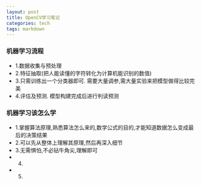 ```yaml
---
layout: post
title: OpenCV学习笔记
categories: tech
tags: markdown
---
```


### 机器学习流程
- 1.数据收集与预处理
- 2.特征抽取(把人能读懂的字符转化为计算机能识别的数值)
- 3.只需训练出一个分类器即可. 需要大量调参,需大量实验来把模型做得比较完美
- 4.评估及预测. 模型构建完成后进行判读预测

### 机器学习该怎么学
- 1.掌握算法原理,熟悉算法怎么来的,数学公式的目的,才能知道数据怎么变成最后的决策结果
- 2.可以先从整体上理解其原理,然后再深入细节
- 3.无需惧怕,不必钻牛角尖,理解即可
- 4.
- 5.

